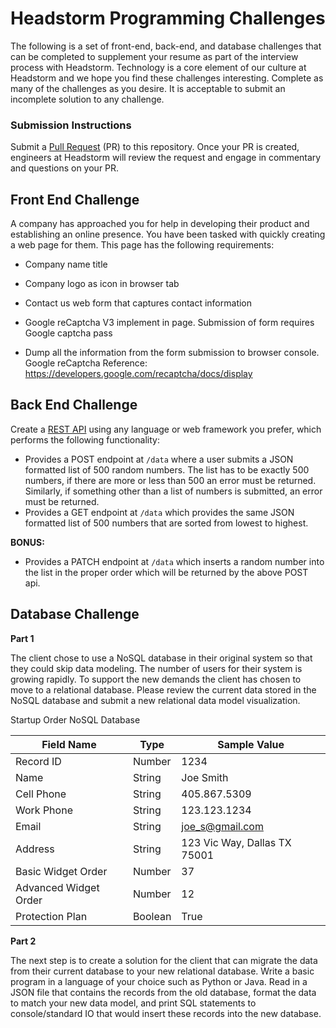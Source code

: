 # Headstorm Programming Challenges

  The following is a set of front-end, back-end, and database challenges that can be completed to supplement your resume as part of the interview process with Headstorm. Technology is a core element of our culture at Headstorm and we hope you find these challenges interesting. Complete as many of the challenges as you desire.  It is acceptable to submit an incomplete solution to any challenge.

### Submission Instructions

  Submit a [Pull Request](https://help.github.com/en/articles/about-pull-requests) (PR) to this repository. Once your PR is created, engineers at Headstorm will review the request and engage in commentary and questions on your PR.

## Front End Challenge

A company has approached you for help in developing their product and establishing an online presence. You have been tasked with quickly creating a web page for them. This page has the following requirements:

* Company name title

* Company logo as icon in browser tab

* Contact us web form that captures contact information

* Google reCaptcha V3 implement in page. Submission of form requires Google captcha pass

* Dump all the information from the form submission to browser console. Google reCaptcha Reference: https://developers.google.com/recaptcha/docs/display

## Back End Challenge

  Create a [REST API](https://www.restapitutorial.com) using any language or web framework you prefer, which performs the following functionality: 
  - Provides a POST endpoint at `/data` where a user submits a JSON formatted list of 500 random numbers.  The list has to be exactly 500 numbers, if there are more or less than 500 an error must be returned.  Similarly, if something other than a list of numbers is submitted, an error must be returned.
  - Provides a GET endpoint at `/data` which provides the same JSON formatted list of 500 numbers that are sorted from lowest to highest.
  
  **BONUS:**
  
  - Provides a PATCH endpoint at `/data` which inserts a random number into the list in the proper order which will be returned by the above POST api.
  

## Database Challenge

  **Part 1**
  
  The client chose to use a NoSQL database in their original system so that they could skip data modeling. The number of users for their system is growing rapidly. To support the new demands the client has chosen to move to a relational database. Please review the current data stored in the NoSQL database and submit a new relational data model visualization.

Startup Order NoSQL Database

|Field Name | Type   | Sample Value |
| --------- | ------ | ------------ |
|Record ID  | Number | 1234         |
|Name       | String | Joe Smith    |
|Cell Phone | String | 405.867.5309 |
|Work Phone | String | 123.123.1234 |
|Email      | String |joe_s@gmail.com |
|Address    | String | 123 Vic Way, Dallas TX 75001 |
|Basic Widget Order | Number | 37 |
|Advanced Widget Order | Number | 12 |
|Protection Plan | Boolean | True |

**Part 2**

  The next step is to create a solution for the client that can migrate the data from their current database to your new relational database. Write a basic program in a language of your choice such as Python or Java. Read in a JSON file that contains the records from the old database, format the data to match your new data model, and print SQL statements to console/standard IO that would insert these records into the new database.
  
